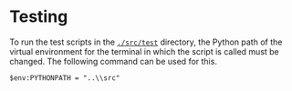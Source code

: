 # Testing

To run the test scripts in the [`./src/test`](https://github.com/JeroPluy/Automation_test_env/tree/main/src/test) directory,
the Python path of the virtual environment for the terminal in which the script is called must be changed. 
The following command can be used for this.

```shell
$env:PYTHONPATH = "..\\src"
```
